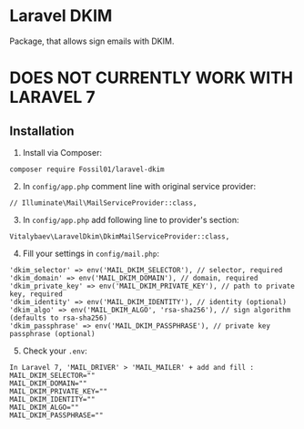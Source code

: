 # Laravel DKIM
Package, that allows sign emails with DKIM.

# DOES NOT CURRENTLY WORK WITH LARAVEL 7

## Installation
1. Install via Composer:
```
composer require Fossil01/laravel-dkim
```
2. In `config/app.php` comment line with original service provider:
```
// Illuminate\Mail\MailServiceProvider::class,
```
3. In `config/app.php` add following line to provider's section:
```
Vitalybaev\LaravelDkim\DkimMailServiceProvider::class,
```
4. Fill your settings in `config/mail.php`:
```
'dkim_selector' => env('MAIL_DKIM_SELECTOR'), // selector, required
'dkim_domain' => env('MAIL_DKIM_DOMAIN'), // domain, required
'dkim_private_key' => env('MAIL_DKIM_PRIVATE_KEY'), // path to private key, required
'dkim_identity' => env('MAIL_DKIM_IDENTITY'), // identity (optional)
'dkim_algo' => env('MAIL_DKIM_ALGO', 'rsa-sha256'), // sign algorithm (defaults to rsa-sha256)
'dkim_passphrase' => env('MAIL_DKIM_PASSPHRASE'), // private key passphrase (optional)
```
5. Check your `.env`:
```
In Laravel 7, 'MAIL_DRIVER' > 'MAIL_MAILER' + add and fill :
MAIL_DKIM_SELECTOR=""
MAIL_DKIM_DOMAIN=""
MAIL_DKIM_PRIVATE_KEY=""
MAIL_DKIM_IDENTITY=""
MAIL_DKIM_ALGO=""
MAIL_DKIM_PASSPHRASE=""
```